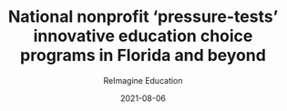 ---
title: National nonprofit ‘pressure-tests’ innovative education choice programs in Florida and beyond
description: A more recent project is SailFuture Academy, a St. Petersburg foster care agency that is opening a vocational high school this fall for lower-income who have become disengaged in traditional high school settings.
imageurl: https://s3.us-east-2.amazonaws.com/sailfuture.org/images/Untitled+design.png
author: ReImagine Education
articlelink: https://www.reimaginedonline.org/2021/03/national-nonprofit-pressure-tests-innovative-education-choice-programs-in-florida-and-beyond/
date: 2021-08-06
tags:
  - left
  - center
  - right
---